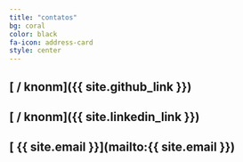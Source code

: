 ```yaml
---
title: "contatos"
bg: coral
color: black
fa-icon: address-card
style: center
---
```


## [<i class="fab fa-github"></i> / knonm]({{ site.github_link }})

## [<i class="fab fa-linkedin-in"></i> / knonm]({{ site.linkedin_link }})

## [<i class="far fa-envelope"></i> {{ site.email }}](mailto:{{ site.email }})
